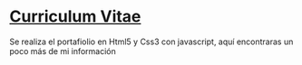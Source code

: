 # [Curriculum Vitae](https://cristianjariaso.netlify.app/#Inicio)

Se realiza el portafiolio en Html5 y Css3 con javascript, aquí encontraras un poco más de mi información
